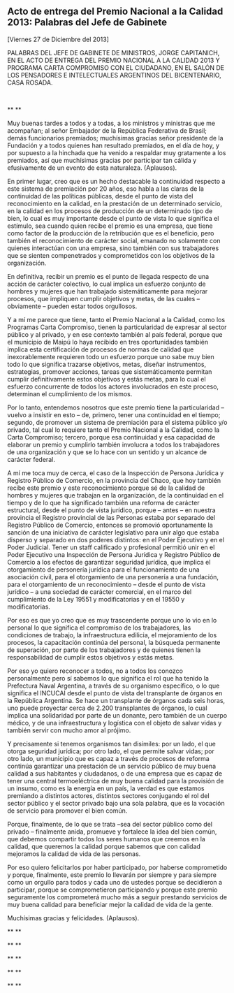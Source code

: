 Acto de entrega del Premio Nacional a la Calidad 2013: Palabras del Jefe de Gabinete
------------------------------------------------------------------------------------

[Viernes 27 de Diciembre del 2013]

PALABRAS DEL JEFE DE GABINETE DE MINISTROS, JORGE CAPITANICH, EN EL ACTO
DE ENTREGA DEL PREMIO NACIONAL A LA CALIDAD 2013 Y PROGRAMA CARTA
COMPROMISO CON EL CIUDADANO, EN EL SALÓN DE LOS PENSADORES E
INTELECTUALES ARGENTINOS DEL BICENTENARIO, CASA ROSADA.

 

** **

Muy buenas tardes a todos y a todas, a los ministros y ministras que me
acompañan; al señor Embajador de la República Federativa de Brasil;
demás funcionarios premiados; muchísimas gracias señor presidente de la
Fundación y a todos quienes han resultado premiados, en el día de hoy, y
por supuesto a la hinchada que ha venido a respaldar muy gratamente a
los premiados, así que muchísimas gracias por participar tan cálida y
efusivamente de un evento de esta naturaleza. (Aplausos).

En primer lugar, creo que es un hecho destacable la continuidad respecto
a este sistema de premiación por 20 años, eso habla a las claras de la
continuidad de las políticas públicas, desde el punto de vista del
reconocimiento en la calidad, en la prestación de un determinado
servicio, en la calidad en los procesos de producción de un determinado
tipo de bien, lo cual es muy importante desde el punto de vista lo que
significa el estímulo, sea cuando quien recibe el premio es una empresa,
que tiene como factor de la producción de la retribución que es el
beneficio, pero también el reconocimiento de carácter social, emanado no
solamente con quienes interactúan con una empresa, sino también con sus
trabajadores que se sienten compenetrados y comprometidos con los
objetivos de la organización.

En definitiva, recibir un premio es el punto de llegada respecto de una
acción de carácter colectivo, lo cual implica un esfuerzo conjunto de
hombres y mujeres que han trabajado sistemáticamente para mejorar
procesos, que impliquen cumplir objetivos y metas, de las cuales –
obviamente – pueden estar todos orgullosos.

Y a mí me parece que tiene, tanto el Premio Nacional a la Calidad, como
los Programas Carta Compromiso, tienen la particularidad de expresar al
sector público y al privado, y en ese contexto también al país federal,
porque que el municipio de Maipú lo haya recibido en tres oportunidades
también implica esta certificación de procesos de normas de calidad que
inexorablemente requieren todo un esfuerzo porque uno sabe muy bien todo
lo que significa trazarse objetivos, metas, diseñar instrumentos,
estrategias, promover acciones, tareas que sistemáticamente permitan
cumplir definitivamente estos objetivos y estás metas, para lo cual el
esfuerzo concurrente de todos los actores involucrados en este proceso,
determinan el cumplimiento de los mismos.

Por lo tanto, entendemos nosotros que este premio tiene la
particularidad – vuelvo a insistir en esto – de, primero, tener una
continuidad en el tiempo; segundo, de promover un sistema de premiación
para el sistema público y/o privado, tal cual lo requiere tanto el
Premio Nacional a la Calidad, como la Carta Compromiso; tercero, porque
esa continuidad y esa capacidad de elaborar un premio y cumplirlo
también involucra a todos los trabajadores de una organización y que se
lo hace con un sentido y un alcance de carácter federal.

A mí me toca muy de cerca, el caso de la Inspección de Persona Jurídica
y Registro Público de Comercio, en la provincia del Chaco, que hoy
también recibe este premio y este reconocimiento porque sé de la calidad
de hombres y mujeres que trabajan en la organización, de la continuidad
en el tiempo y de lo que ha significado también una reforma de carácter
estructural, desde el punto de vista jurídico, porque – antes – en
nuestra provincia el Registro provincial de las Personas estaba por
separado del Registro Público de Comercio, entonces se promovió
oportunamente la sanción de una iniciativa de carácter legislativo para
unir algo que estaba disperso y separado en dos poderes distintos: en el
Poder Ejecutivo y en el Poder Judicial. Tener un staff calificado y
profesional permitió unir en el Poder Ejecutivo una Inspección de
Persona Jurídica y Registro Público de Comercio a los efectos de
garantizar seguridad jurídica, que implica el otorgamiento de personería
jurídica para el funcionamiento de una asociación civil, para el
otorgamiento de una personería a una fundación, para el otorgamiento de
un reconocimiento – desde el punto de vista jurídico – a una sociedad de
carácter comercial, en el marco del cumplimiento de la Ley 19551 y
modificatorias y en el 19550 y modificatorias.

Por eso es que yo creo que es muy trascendente porque uno lo vio en lo
personal lo que significa el compromiso de los trabajadores, las
condiciones de trabajo, la infraestructura edilicia, el mejoramiento de
los procesos, la capacitación continúa del personal, la búsqueda
permanente de superación, por parte de los trabajadores y de quienes
tienen la responsabilidad de cumplir estos objetivos y estás metas.

Por eso yo quiero reconocer a todos, no a todos los conozco
personalmente pero sí sabemos lo que significa el rol que ha tenido la
Prefectura Naval Argentina, a través de su organismo específico, o lo
que significa el INCUCAI desde el punto de vista del transplante de
órganos en la República Argentina. Se hace un transplante de órganos
cada seis horas, uno puede proyectar cerca de 2.200 transplantes de
órganos, lo cual implica una solidaridad por parte de un donante, pero
también de un cuerpo médico, y de una infraestructura y logística con el
objeto de salvar vidas y también servir con mucho amor al prójimo.

Y precisamente si tenemos organismos tan disímiles: por un lado, el que
otorga seguridad jurídica; por otro lado, el que permite salvar vidas;
por otro lado, un municipio que es capaz a través de procesos de reforma
continúa garantizar una prestación de un servicio público de muy buena
calidad a sus habitantes y ciudadanos, o de una empresa que es capaz de
tener una central termoeléctrica de muy buena calidad para la provisión
de un insumo, como es la energía en un país, la verdad es que estamos
premiando a distintos actores, distintos sectores conjugando el rol del
sector público y el sector privado bajo una sola palabra, que es la
vocación de servicio para promover el bien común.

Porque, finalmente, de lo que se trata –sea del sector público como del
privado – finalmente anida, promueve y fortalece la idea del bien común,
que debemos compartir todos los seres humanos que creemos en la calidad,
que queremos la calidad porque sabemos que con calidad mejoramos la
calidad de vida de las personas.

Por eso quiero felicitarlos por haber participado, por haberse
comprometido y porque, finalmente, este premio lo llevarán por siempre y
para siempre como un orgullo para todos y cada uno de ustedes porque se
decidieron a participar, porque se comprometieron participando y porque
este premio seguramente los comprometerá mucho más a seguir prestando
servicios de muy buena calidad para beneficiar mejor la calidad de vida
de la gente.

Muchísimas gracias y felicidades. (Aplausos).

** **

** **

** **

** **

** **

